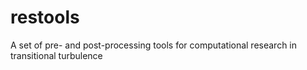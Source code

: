 # restools
A set of pre- and post-processing tools for computational research in transitional turbulence
